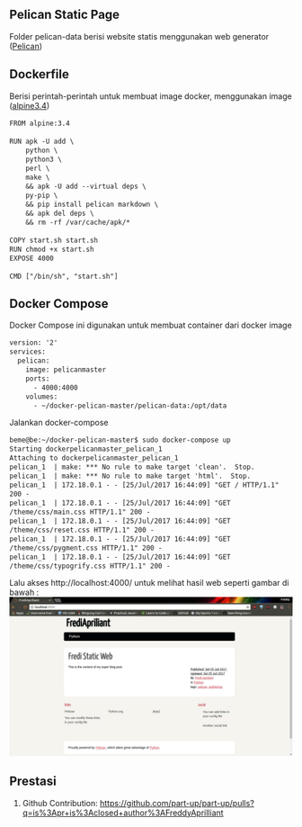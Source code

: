 ## Pelican Static Page
Folder pelican-data berisi website statis menggunakan web generator ([Pelican](https://blog.getpelican.com/))

## Dockerfile
Berisi perintah-perintah untuk membuat image docker, menggunakan image ([alpine3.4](https://hub.docker.com/_/alpine/))
```
FROM alpine:3.4

RUN apk -U add \
    python \
    python3 \
    perl \
    make \
    && apk -U add --virtual deps \
    py-pip \
    && pip install pelican markdown \
    && apk del deps \
    && rm -rf /var/cache/apk/*

COPY start.sh start.sh
RUN chmod +x start.sh
EXPOSE 4000

CMD ["/bin/sh", "start.sh"]
```
## Docker Compose
Docker Compose ini digunakan untuk membuat container dari docker image 

```
version: '2'
services:
  pelican:
    image: pelicanmaster
    ports:
      - 4000:4000
    volumes:
      - ~/docker-pelican-master/pelican-data:/opt/data

```

Jalankan docker-compose 
```
beme@be:~/docker-pelican-master$ sudo docker-compose up
Starting dockerpelicanmaster_pelican_1
Attaching to dockerpelicanmaster_pelican_1
pelican_1  | make: *** No rule to make target 'clean'.  Stop.
pelican_1  | make: *** No rule to make target 'html'.  Stop.
pelican_1  | 172.18.0.1 - - [25/Jul/2017 16:44:09] "GET / HTTP/1.1" 200 -
pelican_1  | 172.18.0.1 - - [25/Jul/2017 16:44:09] "GET /theme/css/main.css HTTP/1.1" 200 -
pelican_1  | 172.18.0.1 - - [25/Jul/2017 16:44:09] "GET /theme/css/reset.css HTTP/1.1" 200 -
pelican_1  | 172.18.0.1 - - [25/Jul/2017 16:44:09] "GET /theme/css/pygment.css HTTP/1.1" 200 -
pelican_1  | 172.18.0.1 - - [25/Jul/2017 16:44:09] "GET /theme/css/typogrify.css HTTP/1.1" 200 -

```
Lalu akses http://localhost:4000/ untuk melihat hasil web seperti gambar di bawah : 
![localhost](https://github.com/FreddyAprilliant/responsitccl/blob/master/pelican-data/SS.png)

## Prestasi
1. Github Contribution: https://github.com/part-up/part-up/pulls?q=is%3Apr+is%3Aclosed+author%3AFreddyAprilliant
